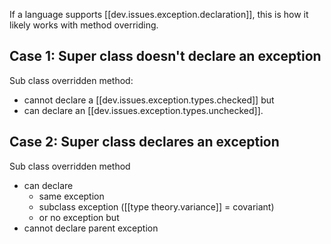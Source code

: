 
If a language supports [[dev.issues.exception.declaration]], this is how it likely works with method overriding.

## Case 1: Super class doesn't declare an exception

Sub class overridden method:

- cannot declare a [[dev.issues.exception.types.checked]] but
- can declare an [[dev.issues.exception.types.unchecked]].

## Case 2: Super class declares an exception

Sub class overridden method

- can declare
  - same exception
  - subclass exception ([[type theory.variance]] = covariant)
  - or no exception
  but
- cannot declare parent exception

